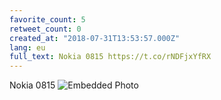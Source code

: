 ```yaml
---
favorite_count: 5
retweet_count: 0
created_at: "2018-07-31T13:53:57.000Z"
lang: eu
full_text: Nokia 0815 https://t.co/rNDFjxYfRX
---
```


Nokia 0815
![Embedded Photo](https://twitter-media-coderbyheart.s3.eu-north-1.amazonaws.com/1024292083459416066-DjcENk-W4AAE8ql.jpg)
